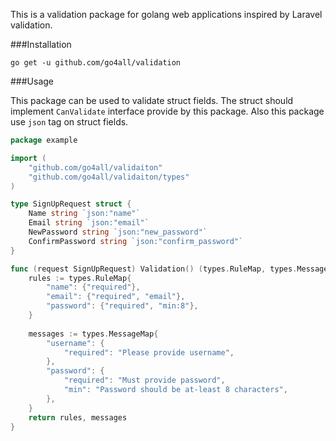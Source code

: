This is a validation package for golang web applications inspired by Laravel validation.

###Installation

`go get -u github.com/go4all/validation`

###Usage

This package can be used to validate struct fields. The struct should implement `CanValidate` interface provide by 
this package. Also this package use `json` tag on struct fields.

```go
package example

import (
	"github.com/go4all/validaiton"
	"github.com/go4all/validaiton/types"
)

type SignUpRequest struct {
	Name string `json:"name"`
	Email string `json:"email"`
	NewPassword string `json:"new_password"`
	ConfirmPassword string `json:"confirm_password"`
}

func (request SignUpRequest) Validation() (types.RuleMap, types.MessageMap)  {
    rules := types.RuleMap{
    	"name": {"required"},
    	"email": {"required", "email"},
    	"password": {"required", "min:8"},
    }
    
    messages := types.MessageMap{
    	"username": {
    		"required": "Please provide username",
        },
        "password": {
    		"required": "Must provide password",
    		"min": "Password should be at-least 8 characters",
        },
    }
    return rules, messages
}
```